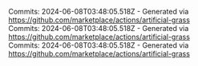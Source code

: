 Commits: 2024-06-08T03:48:05.518Z - Generated via https://github.com/marketplace/actions/artificial-grass
<br>
Commits: 2024-06-08T03:48:05.518Z - Generated via https://github.com/marketplace/actions/artificial-grass
<br>
Commits: 2024-06-08T03:48:05.518Z - Generated via https://github.com/marketplace/actions/artificial-grass
<br>
